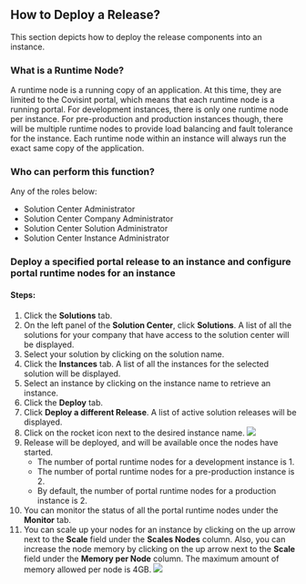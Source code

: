 ## How to Deploy a Release?
This section depicts how to deploy the release components into an instance.

### What is a Runtime Node?

A runtime node is a running copy of an application.  At this time, they are limited to the Covisint portal, which means that each runtime node is a running portal.  For development instances, there is only one runtime node per instance.  For pre-production and production instances though, there will be multiple runtime nodes to provide load balancing and fault tolerance for the instance.  Each runtime node within an instance will always run the exact same copy of the application.

### Who can perform this function?
Any of the roles below:
* Solution Center Administrator
* Solution Center Company Administrator
* Solution Center Solution Administrator
* Solution Center Instance Administrator

### Deploy a specified portal release to an instance and configure portal runtime nodes for an instance
#### Steps:
1. Click the **Solutions** tab.
2. On the left panel of the **Solution Center**, click **Solutions**. A list of all the solutions for your company that have access to the solution center will be displayed.
2. Select your solution by clicking on the solution name.
3. Click the **Instances** tab. A list of all the instances for the selected solution will be displayed.
4. Select an instance by clicking on the instance name to retrieve an instance.
5. Click the **Deploy** tab.
6. Click **Deploy a different Release**. A list of active solution releases will be displayed.
7. Click on the rocket icon next to the desired instance name.
![](rocket.jpg)
8. Release will be deployed, and will be available once the nodes have started.
    * The number of portal runtime nodes for a development instance is 1.
    * The number of portal runtime nodes for a pre-production instance is 2.
    * By default, the number of portal runtime nodes for a production instance is 2.
9. You can monitor the status of all the portal runtime nodes under the **Monitor** tab.
10. You can scale up your nodes for an instance by clicking on the up arrow next to the **Scale** field under the **Scales Nodes** column. Also, you can increase the node memory by clicking on the up arrow next to the **Scale** field under the **Memory per Node** column. The maximum amount of memory allowed per node is 4GB.
![](monitor_node.jpg)
